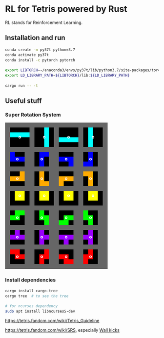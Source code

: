 # RL for Tetris powered by Rust

RL stands for Reinforcement Learning.

## Installation and run

```bash
conda create -n py37t python=3.7
conda activate py37t
conda install -c pytorch pytorch

export LIBTORCH=~/anaconda3/envs/py37t/lib/python3.7/site-packages/torch
export LD_LIBRARY_PATH=${LIBTORCH}/lib:${LD_LIBRARY_PATH}

cargo run -- -t
```

## Useful stuff

### Super Rotation System
![srs](_img/srs-pieces.png)


### Install dependencies
```bash
cargo install cargo-tree
cargo tree  # to see the tree
 
# for ncurses dependency
sudo apt install libncurses5-dev
```

https://tetris.fandom.com/wiki/Tetris_Guideline

https://tetris.fandom.com/wiki/SRS, especially
[Wall kicks](https://tetris.fandom.com/wiki/SRS?section=3)


